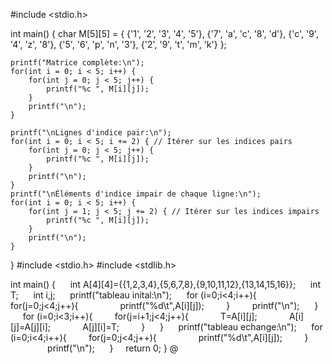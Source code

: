 #include <stdio.h>

int main() {
    char M[5][5] = {
        {'1', '2', '3', '4', '5'},
        {'7', 'a', 'c', '8', 'd'},
        {'c', '9', '4', 'z', '8'},
        {'5', '6', 'p', 'n', '3'},
        {'2', '9', 't', 'm', 'k'}
    };
    

    printf("Matrice complète:\n");
    for(int i = 0; i < 5; i++) {
        for(int j = 0; j < 5; j++) {
            printf("%c ", M[i][j]);
        }
        printf("\n");
    }

    printf("\nLignes d'indice pair:\n");
    for(int i = 0; i < 5; i += 2) { // Itérer sur les indices pairs
        for(int j = 0; j < 5; j++) {
            printf("%c ", M[i][j]);
        }
        printf("\n");
    }
    printf("\nÉléments d'indice impair de chaque ligne:\n");
    for(int i = 0; i < 5; i++) {
        for(int j = 1; j < 5; j += 2) { // Itérer sur les indices impairs
            printf("%c ", M[i][j]);
        }
        printf("\n");
    }
}
#include <stdio.h>
#include <stdlib.h>

int main()
{
     int A[4][4]={{1,2,3,4},{5,6,7,8},{9,10,11,12},{13,14,15,16}};
     int T;
     int i,j;
     printf("tableau inital:\n");
     for (i=0;i<4;i++){
        for(j=0;j<4;j++){
                printf("%d\t",A[i][j]);
        }
        printf("\n");
     }
     for (i=0;i<3;i++){
        for(j=i+1;j<4;j++){
            T=A[i][j];
            A[i][j]=A[j][i];
            A[j][i]=T;
        }
     }
     printf("tableau echange:\n");
     for (i=0;i<4;i++){
        for(j=0;j<4;j++){
                printf("%d\t",A[i][j]);
        }
               printf("\n");
     }
    return 0;
}
@
